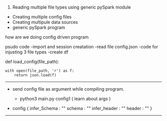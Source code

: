 1. Reading multiple file types using generic pySpark module
- Creating multiple config files
- Creating multipule data sources
- generic pySpark program 


how are we doing config driven program



psudo code
-import and session creatation
-read file config.json 
-code for injusting 3 file types
-create df




def load_config(file_path):

    
    with open(file_path, 'r') as f:
        return json.load(f)





-----------------------------------------------

- send config file as argument while compiling program.
    - python3 main.py config1 ( learn about args )

- config {
    infer_Schema : ""
    schema  : ""
    infer_header : ""
    header : ""
}

--------------------------------------------------
